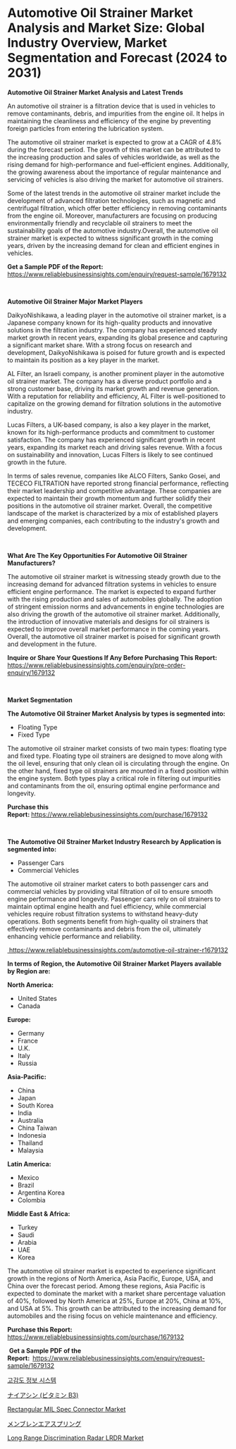 <p><h1>Automotive Oil Strainer Market Analysis and Market Size: Global Industry Overview, Market Segmentation and Forecast (2024 to 2031)</h1></p><p><strong>Automotive Oil Strainer Market Analysis and Latest Trends</strong></p>
<p><p>An automotive oil strainer is a filtration device that is used in vehicles to remove contaminants, debris, and impurities from the engine oil. It helps in maintaining the cleanliness and efficiency of the engine by preventing foreign particles from entering the lubrication system.</p><p>The automotive oil strainer market is expected to grow at a CAGR of 4.8% during the forecast period. The growth of this market can be attributed to the increasing production and sales of vehicles worldwide, as well as the rising demand for high-performance and fuel-efficient engines. Additionally, the growing awareness about the importance of regular maintenance and servicing of vehicles is also driving the market for automotive oil strainers.</p><p>Some of the latest trends in the automotive oil strainer market include the development of advanced filtration technologies, such as magnetic and centrifugal filtration, which offer better efficiency in removing contaminants from the engine oil. Moreover, manufacturers are focusing on producing environmentally friendly and recyclable oil strainers to meet the sustainability goals of the automotive industry.Overall, the automotive oil strainer market is expected to witness significant growth in the coming years, driven by the increasing demand for clean and efficient engines in vehicles.</p></p>
<p><strong>Get a Sample PDF of the Report:&nbsp;</strong> <a href="https://www.reliablebusinessinsights.com/enquiry/request-sample/1679132">https://www.reliablebusinessinsights.com/enquiry/request-sample/1679132</a></p>
<p>&nbsp;</p>
<p><strong>Automotive Oil Strainer Major Market Players</strong></p>
<p><p>DaikyoNishikawa, a leading player in the automotive oil strainer market, is a Japanese company known for its high-quality products and innovative solutions in the filtration industry. The company has experienced steady market growth in recent years, expanding its global presence and capturing a significant market share. With a strong focus on research and development, DaikyoNishikawa is poised for future growth and is expected to maintain its position as a key player in the market.</p><p>AL Filter, an Israeli company, is another prominent player in the automotive oil strainer market. The company has a diverse product portfolio and a strong customer base, driving its market growth and revenue generation. With a reputation for reliability and efficiency, AL Filter is well-positioned to capitalize on the growing demand for filtration solutions in the automotive industry.</p><p>Lucas Filters, a UK-based company, is also a key player in the market, known for its high-performance products and commitment to customer satisfaction. The company has experienced significant growth in recent years, expanding its market reach and driving sales revenue. With a focus on sustainability and innovation, Lucas Filters is likely to see continued growth in the future.</p><p>In terms of sales revenue, companies like ALCO Filters, Sanko Gosei, and TECECO FILTRATION have reported strong financial performance, reflecting their market leadership and competitive advantage. These companies are expected to maintain their growth momentum and further solidify their positions in the automotive oil strainer market. Overall, the competitive landscape of the market is characterized by a mix of established players and emerging companies, each contributing to the industry's growth and development.</p></p>
<p>&nbsp;</p>
<p><strong>What Are The Key Opportunities For Automotive Oil Strainer Manufacturers?</strong></p>
<p><p>The automotive oil strainer market is witnessing steady growth due to the increasing demand for advanced filtration systems in vehicles to ensure efficient engine performance. The market is expected to expand further with the rising production and sales of automobiles globally. The adoption of stringent emission norms and advancements in engine technologies are also driving the growth of the automotive oil strainer market. Additionally, the introduction of innovative materials and designs for oil strainers is expected to improve overall market performance in the coming years. Overall, the automotive oil strainer market is poised for significant growth and development in the future.</p></p>
<p><strong>Inquire or Share Your Questions If Any Before Purchasing This Report:</strong> <a href="https://www.reliablebusinessinsights.com/enquiry/pre-order-enquiry/1679132">https://www.reliablebusinessinsights.com/enquiry/pre-order-enquiry/1679132</a></p>
<p>&nbsp;</p>
<p><strong>Market Segmentation</strong></p>
<p><strong>The Automotive Oil Strainer Market Analysis by types is segmented into:</strong></p>
<p><ul><li>Floating Type</li><li>Fixed Type</li></ul></p>
<p><p>The automotive oil strainer market consists of two main types: floating type and fixed type. Floating type oil strainers are designed to move along with the oil level, ensuring that only clean oil is circulating through the engine. On the other hand, fixed type oil strainers are mounted in a fixed position within the engine system. Both types play a critical role in filtering out impurities and contaminants from the oil, ensuring optimal engine performance and longevity.</p></p>
<p><strong>Purchase this Report:&nbsp;</strong><a href="https://www.reliablebusinessinsights.com/purchase/1679132">https://www.reliablebusinessinsights.com/purchase/1679132</a></p>
<p>&nbsp;</p>
<p><strong>The Automotive Oil Strainer Market Industry Research by Application is segmented into:</strong></p>
<p><ul><li>Passenger Cars</li><li>Commercial Vehicles</li></ul></p>
<p><p>The automotive oil strainer market caters to both passenger cars and commercial vehicles by providing vital filtration of oil to ensure smooth engine performance and longevity. Passenger cars rely on oil strainers to maintain optimal engine health and fuel efficiency, while commercial vehicles require robust filtration systems to withstand heavy-duty operations. Both segments benefit from high-quality oil strainers that effectively remove contaminants and debris from the oil, ultimately enhancing vehicle performance and reliability.</p></p>
<p><a href="https://www.reliablebusinessinsights.com/automotive-oil-strainer-r1679132">&nbsp;https://www.reliablebusinessinsights.com/automotive-oil-strainer-r1679132</a></p>
<p><strong>In terms of Region, the Automotive Oil Strainer Market Players available by Region are:</strong></p>
<p>
    <p> <strong> North America: </strong>
        <ul>
            <li>United States</li>
            <li>Canada</li>
        </ul>
        </p> 
    <p> <strong> Europe: </strong>
        <ul>
            <li>Germany</li>
            <li>France</li>
            <li>U.K.</li>
            <li>Italy</li>
            <li>Russia</li>
        </ul>
        </p> 
    <p> <strong> Asia-Pacific: </strong>
        <ul>
            <li>China</li>
            <li>Japan</li>
            <li>South Korea</li>
            <li>India</li>
            <li>Australia</li>
            <li>China Taiwan</li>
            <li>Indonesia</li>
            <li>Thailand</li>
            <li>Malaysia</li>
        </ul>
        </p> 
    <p> <strong> Latin America: </strong>
        <ul>
            <li>Mexico</li>
            <li>Brazil</li>
            <li>Argentina Korea</li>
            <li>Colombia</li>
        </ul>
        </p> 
    <p> <strong> Middle East & Africa: </strong>
        <ul>
            <li>Turkey</li>
            <li>Saudi</li>
            <li>Arabia</li>
            <li>UAE</li>
            <li>Korea</li>
        </ul>
    </p>
    </p>
<p><p>The automotive oil strainer market is expected to experience significant growth in the regions of North America, Asia Pacific, Europe, USA, and China over the forecast period. Among these regions, Asia Pacific is expected to dominate the market with a market share percentage valuation of 40%, followed by North America at 25%, Europe at 20%, China at 10%, and USA at 5%. This growth can be attributed to the increasing demand for automobiles and the rising focus on vehicle maintenance and efficiency.</p></p>
<p><strong>Purchase this Report: </strong><a href="https://www.reliablebusinessinsights.com/purchase/1679132">https://www.reliablebusinessinsights.com/purchase/1679132</a></p>
<p>&nbsp;<strong>Get a Sample PDF of the Report:&nbsp;&nbsp;</strong><a href="https://www.reliablebusinessinsights.com/enquiry/request-sample/1679132">https://www.reliablebusinessinsights.com/enquiry/request-sample/1679132</a></p>
<p><strong></strong></p>
<p><p><a href="https://medium.com/@tarynhermanii/2024%EB%85%84%EB%B6%80%ED%84%B0-2031%EB%85%84%EA%B9%8C%EC%A7%80%EC%9D%98-%EA%B3%A0%EB%8F%84%EC%9D%98-%EC%A0%95%EB%B3%B4-%EC%8B%9C%EC%8A%A4%ED%85%9C-%EC%8B%9C%EC%9E%A5-%EC%84%B1%EC%9E%A5-%EC%A0%84%EB%A7%9D%EC%9D%80-%EC%8B%9C%EC%9E%A5-%ED%8A%B8%EB%A0%8C%EB%93%9C-%EB%B6%84%EC%84%9D-%EC%9D%91%EC%9A%A9-%ED%94%84%EB%A1%9C%EA%B7%B8%EB%9E%A8-%EB%B3%84-%EC%A7%80%EC%97%AD%EB%B3%84-%EC%A0%84%EB%A7%9D-%EB%B0%8F-%EC%88%98%EC%9D%B5%EC%9D%84-%EB%B0%94%ED%83%95%EC%9C%BC%EB%A1%9C-%EC%97%B0%ED%8F%89%EA%B7%A0-%EC%84%B1%EC%9E%A5%EB%A5%A0-cagr-%EB%A1%9C-%EC%A0%84%EB%A7%9D%EB%90%A9%EB%8B%88%EB%8B%A4-a0f69359dd5c">고감도 정보 시스템</a></p><p><a href="https://github.com/FredaJerde/Market-Research-Report-List-1/blob/main/8113634120611.md">ナイアシン (ビタミン B3)</a></p><p><a href="https://github.com/abdelrhmankishk22/Market-Research-Report-List-4/blob/main/rectangular-mil-spec-connector-market.md">Rectangular MIL Spec Connector Market</a></p><p><a href="https://medium.com/@brayanborer2023/2024%E5%B9%B4%E3%81%8B%E3%82%892031%E5%B9%B4%E3%81%BE%E3%81%A7%E3%81%AE%E6%9C%9F%E9%96%93%E3%81%AB%E4%BA%88%E6%B8%AC%E3%81%95%E3%82%8C%E3%82%8B%E8%86%9C%E3%82%A8%E3%82%A2%E3%82%B9%E3%83%97%E3%83%AA%E3%83%B3%E3%82%B0%E5%B8%82%E5%A0%B4%E3%81%AE%E3%83%80%E3%82%A4%E3%83%8A%E3%83%9F%E3%82%AF%E3%82%B9%E3%81%A8%E6%88%90%E9%95%B7%E3%83%89%E3%83%A9%E3%82%A4%E3%83%90%E3%83%BC%E3%82%92%E5%88%86%E6%9E%90%E3%81%97%E3%81%BE%E3%81%99-05f35b712cc8">メンブレンエアスプリング</a></p><p><a href="https://github.com/joannagoyvaerts/Market-Research-Report-List-3/blob/main/long-range-discrimination-radar-lrdr-market.md">Long Range Discrimination Radar LRDR Market</a></p></p>